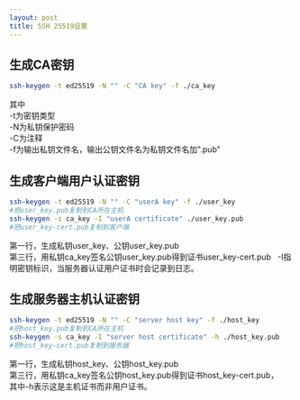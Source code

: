 ```yaml
---
layout: post
title: SSH 25519设置
---
```


## 生成CA密钥
```bash
ssh-keygen -t ed25519 -N "" -C "CA key" -f ./ca_key
```
其中  
  -t为密钥类型  
  -N为私钥保护密码  
  -C为注释  
  -f为输出私钥文件名，输出公钥文件名为私钥文件名加".pub"  


## 生成客户端用户认证密钥
```bash
ssh-keygen -t ed25519 -N "" -C "userA key" -f ./user_key
#把user_key.pub复制到CA所在主机
ssh-keygen -s ca_key -I "userA certificate" ./user_key.pub
#把user_key-cert.pub复制到客户端
```
第一行，生成私钥user_key、公钥user_key.pub  
第三行，用私钥ca_key签名公钥user_key.pub得到证书user_key-cert.pub  
-I指明密钥标识，当服务器认证用户证书时会记录到日志。


## 生成服务器主机认证密钥
```bash
ssh-keygen -t ed25519 -N "" -C "server host key" -f ./host_key
#把host_key.pub复制到CA所在主机
ssh-keygen -s ca_key -I "server host certificate" -h ./host_key.pub
#把host_key-cert.pub复制到服务器
```
第一行，生成私钥host_key、公钥host_key.pub  
第三行，用私钥ca_key签名公钥host_key.pub得到证书host_key-cert.pub，  
其中-h表示这是主机证书而非用户证书。  


